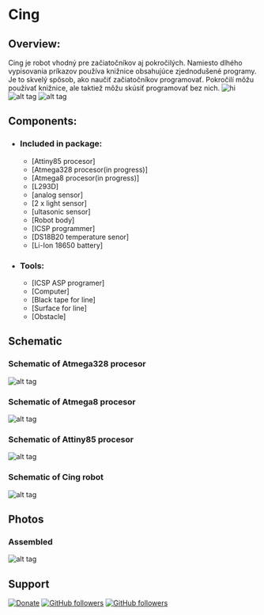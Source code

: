 # Cing

## Overview:
Cing je robot vhodný pre začiatočníkov aj pokročilých. Namiesto dlhého vypisovania príkazov používa knižnice obsahujúce zjednodušené programy. Je to skvelý spôsob, ako naučiť začiatočníkov programovať. Pokročilí môžu používať knižnice, ale taktiež môžu skúsiť programovať bez nich. 
<img src="https://github.com/Galeje/Cing/blob/master/Pictures/Cing_digitalmodel1.png" alt="hi" class="inline"/>
![alt tag]("/Pictures/Cing_digitalmodel1.png")
![alt tag](https://github.com/Galeje/Cing/blob/master/Pictures/Cing_digitalmodel2.png)

## Components:
 - ### Included in package:
   - [Attiny85 procesor]
   - [Atmega328 procesor(in progress)]
   - [Atmega8 procesor(in progress)]
   - [L293D]
   - [analog sensor]
   - [2 x light sensor]
   - [ultasonic sensor]
   - [Robot body]
   - [ICSP programmer]
   - [DS18B20 temperature senor]
   - [Li-Ion 18650 battery]
 - ### Tools:
   - [ICSP ASP programer]
   - [Computer]
   - [Black tape for line]
   - [Surface for line]
   - [Obstacle]
## Schematic
### Schematic of Atmega328 procesor
![alt tag](https://github.com/Galeje/Cing/blob/master/Pictures/Atmega328_Procesor.png)
### Schematic of Atmega8 procesor
![alt tag](https://github.com/Galeje/Cing/blob/master/Pictures/Atmega328_Procesor.png)
### Schematic of Attiny85 procesor
![alt tag](https://github.com/Galeje/Cing/blob/master/Pictures/Attiny85_Procesor.png)
### Schematic of Cing robot
![alt tag](https://github.com/Galeje/Cing/blob/master/Pictures/Cing_Schematic.png)
## Photos
### Assembled
![alt tag](https://github.com/Galeje/Cing/blob/master/Pictures/Assembled_Cing.jpg)
## Support
[![Donate](https://img.shields.io/badge/paypal-donate-yellow.svg)](https://www.paypal.me/StanislavJochman)
[![GitHub followers](https://img.shields.io/github/followers/espadrine.svg?style=social&label=Follow)](https://github.com/StanislavJochman/ATTEMP)
[![GitHub followers](https://img.shields.io/github/followers/espadrine.svg?style=social&label=Follow)](https://github.com/Galeje/Cing)
